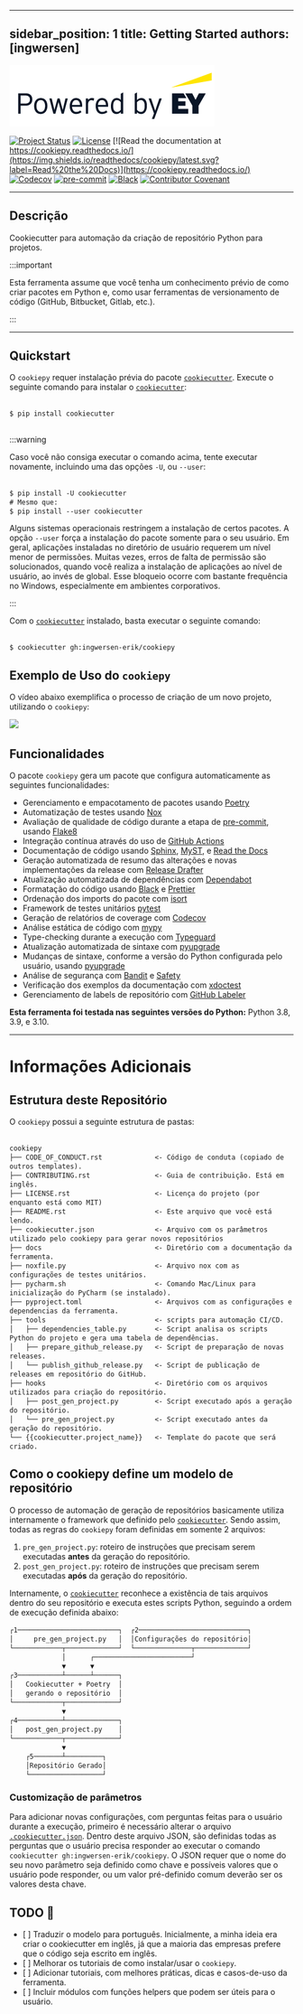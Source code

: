 ***

sidebar\_position: 1
title: Getting Started
authors: \[ingwersen]
---------------------

![](../../docs/_static/EY_logo_5.gif)

[![Project Status](https://badgen.net/badge/status/alpha/d8624d)](https://badgen.net/badge/status/alpha/d8624d)
[![License](https://img.shields.io/github/license/ingwersen-erik/cookiepy)](https://opensource.org/licenses/MIT)
[![Read the documentation at https://cookiepy.readthedocs.io/](https://img.shields.io/readthedocs/cookiepy/latest.svg?label=Read%20the%20Docs)](https://cookiepy.readthedocs.io/)
[![Codecov](https://codecov.io/gh/ingwersen-erik/cookiepy-instance/branch/main/graph/badge.svg)](https://codecov.io/gh/ingwersen-erik/cookiepy-instance)
[![pre-commit](https://img.shields.io/badge/pre--commit-enabled-brightgreen?logo=pre-commit\&logoColor=white)](https://github.com/pre-commit/pre-commit)
[![Black](https://img.shields.io/badge/code%20style-black-000000.svg)](https://github.com/psf/black)
[![Contributor Covenant](https://img.shields.io/badge/Contributor%20Covenant-2.1-4baaaa.svg)](https://github.com/ingwersen-erik/cookiepy/blob/main/CODE_OF_CONDUCT.rst)

***

## Descrição

Cookiecutter para automação da criação de repositório Python para projetos.

:::important

Esta ferramenta assume que você tenha um conhecimento prévio de como criar
pacotes em Python e, como usar ferramentas de versionamento de código
(GitHub, Bitbucket, Gitlab, etc.).

:::

***

## Quickstart

O `cookiepy` requer instalação prévia do pacote [`cookiecutter`](https://cookiecutter.readthedocs.io/en/latest/).
Execute o seguinte comando para instalar o [`cookiecutter`](https://cookiecutter.readthedocs.io/en/latest/):

```console

$ pip install cookiecutter
    
```

:::warning

Caso você não consiga executar o comando acima,
tente executar novamente, incluindo uma das opções `-U`, ou `--user`:

```console

$ pip install -U cookiecutter
# Mesmo que:
$ pip install --user cookiecutter

```

Alguns sistemas operacionais restringem a instalação de certos pacotes.
A opção `--user` força a instalação do pacote somente para o seu usuário.
Em geral, aplicações instaladas no diretório de usuário requerem
um nível menor de permissões. Muitas vezes, erros de falta de permissão são
solucionados, quando você realiza a instalação de aplicações ao nível de usuário,
ao invés de global. Esse bloqueio ocorre com bastante frequência no Windows,
especialmente em ambientes corporativos.

:::

Com o [`cookiecutter`](https://cookiecutter.readthedocs.io/en/latest/) instalado,
basta executar o seguinte comando:

```console

$ cookiecutter gh:ingwersen-erik/cookiepy

```

## Exemplo de Uso do `cookiepy`

O vídeo abaixo exemplifica o processo de criação de um novo projeto, utilizando o `cookiepy`:

![](../../docs/_static/demo-acelerador-dda.gif)

## Funcionalidades

O pacote `cookiepy` gera um pacote que configura automaticamente as seguintes funcionalidades:

*   Gerenciamento e empacotamento de pacotes usando [Poetry](https://python-poetry.org/)
*   Automatização de testes usando [Nox](https://nox.thea.codes/)
*   Avaliação de qualidade de código durante a etapa de
    [pre-commit](https://pre-commit.com/), usando
    [Flake8](http://flake8.pycqa.org)
*   Integração contínua através do uso de [GitHub Actions](https://github.com/features/actions)
*   Documentação de código usando [Sphinx](http://www.sphinx-doc.org/),
    [MyST](https://myst-parser.readthedocs.io/), e [Read the Docs](https://readthedocs.org/)
*   Geração automatizada de resumo das alterações e novas implementações
    da release com [Release Drafter](https://github.com/release-drafter/release-drafter)
*   Atualização automatizada de dependências com [Dependabot](https://dependabot.com/)
*   Formatação do código usando [Black](https://github.com/psf/black) e [Prettier](https://prettier.io/)
*   Ordenação dos imports do pacote com [isort](https://pycqa.github.io/isort/)
*   Framework de testes unitários [pytest](https://docs.pytest.org/en/latest/)
*   Geração de relatórios de coverage com [Codecov](https://codecov.io/)
*   Análise estática de código com [mypy](http://mypy-lang.org/)
*   Type-checking durante a execução com [Typeguard](https://github.com/agronholm/typeguard)
*   Atualização automatizada de sintaxe com [pyupgrade](https://github.com/asottile/pyupgrade)
*   Mudanças de sintaxe, conforme a versão do Python configurada pelo usuário, usando [pyupgrade](https://github.com/asottile/pyupgrade)
*   Análise de segurança com [Bandit](https://github.com/PyCQA/bandit) e [Safety](https://github.com/pyupio/safety)
*   Verificação dos exemplos da documentação com [xdoctest](https://github.com/Erotemic/xdoctest)
*   Gerenciamento de labels de repositório com [GitHub Labeler](https://github.com/marketplace/actions/github-labeler)

**Esta ferramenta foi testada nas seguintes versões do Python:** Python 3.8, 3.9, e 3.10.

***

# Informações Adicionais

## Estrutura deste Repositório

O `cookiepy` possui a seguinte estrutura de pastas:

```

cookiepy
├── CODE_OF_CONDUCT.rst             <- Código de conduta (copiado de outros templates).
├── CONTRIBUTING.rst                <- Guia de contribuição. Está em inglês.
├── LICENSE.rst                     <- Licença do projeto (por enquanto está como MIT)
├── README.rst                      <- Este arquivo que você está lendo.
├── cookiecutter.json               <- Arquivo com os parâmetros utilizado pelo cookiepy para gerar novos repositórios
├── docs                            <- Diretório com a documentação da ferramenta.
├── noxfile.py                      <- Arquivo nox com as configurações de testes unitários.
├── pycharm.sh                      <- Comando Mac/Linux para inicialização do PyCharm (se instalado).
├── pyproject.toml                  <- Arquivos com as configurações e dependencias da ferramenta.
├── tools                           <- scripts para automação CI/CD.
│   ├── dependencies_table.py       <- Script analisa os scripts Python do projeto e gera uma tabela de dependências.
│   ├── prepare_github_release.py   <- Script de preparação de novas releases.
│   └── publish_github_release.py   <- Script de publicação de releases em repositório do GitHub.
├── hooks                           <- Diretório com os arquivos utilizados para criação do repositório.
│   ├── post_gen_project.py         <- Script executado após a geração do repositório.
│   └── pre_gen_project.py          <- Script executado antes da geração do repositório.
└── {{cookiecutter.project_name}}   <- Template do pacote que será criado.

```

## Como o cookiepy define um modelo de repositório

O processo de automação de geração de repositórios basicamente utiliza internamente
o framework que definido pelo [`cookiecutter`](https://cookiecutter.readthedocs.io/en/latest/).
Sendo assim, todas as regras do `cookiepy` foram definidas em somente 2 arquivos:

1.  `pre_gen_project.py`: roteiro de instruções que precisam serem executadas **antes** da geração do repositório.
2.  `post_gen_project.py`: roteiro de instruções que precisam serem executadas **após** da geração do repositório.

Internamente, o [`cookiecutter`](https://cookiecutter.readthedocs.io/en/latest/)
reconhece a existência de tais arquivos dentro do seu repositório e executa estes
scripts Python, seguindo a ordem de execução definida abaixo:

    ┌1─────────────────────────┐  ┌2───────────────────────────┐
    │     pre_gen_project.py   │  │Configurações do repositório│
    └────────────┬─────────────┘  └──────────────┬─────────────┘
                 │      ┌────────────────────────┘
                 ▼      ▼
    ┌3───────────┴──────┴──────┐
    │   Cookiecutter + Poetry  │
    │   gerando o repositório  │
    └────────────┬─────────────┘
                 ▼     
    ┌4───────────┴─────────────┐
    │   post_gen_project.py    │
    └────────────┬─────────────┘
                 ▼
        ┌5───────┴─────────┐
        │Repositório Gerado│
        └──────────────────┘

### Customização de parâmetros

Para adicionar novas configurações, com perguntas feitas para o usuário
durante a execução, primeiro é necessário alterar o arquivo
[`.cookiecutter.json`](../../cookiecutter.json). Dentro deste arquivo JSON, são
definidas todas as perguntas que o usuário precisa responder ao executar o comando
`cookiecutter gh:ingwersen-erik/cookiepy`.
O JSON requer que o nome do seu novo parâmetro seja definido como chave
e possíveis valores que o usuário pode responder, ou um valor pré-definido comum
deverão ser os valores desta chave.

## TODO :construction:

*   \[ ] Traduzir o modelo para português.
    Inicialmente, a minha ideia era criar o cookiecutter em inglês,
    já que a maioria das empresas prefere que o código seja escrito em inglês.
*   \[ ] Melhorar os tutoriais de como instalar/usar o `cookiepy`.
*   \[ ] Adicionar tutoriais, com melhores práticas, dicas e casos-de-uso da ferramenta.
*   \[ ] Incluir módulos com funções helpers que podem ser úteis para o usuário.
